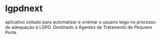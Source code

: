 # lgpdnext
aplicativo voltado para automatizar e orientar o usuario leigo no processo de adequação à LGPD. Destinado a Agentes de Tratamento de Pequeno Porte.
